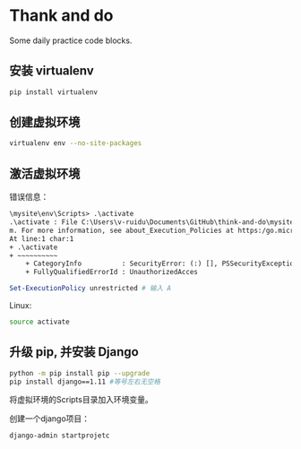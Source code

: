 # Thank and do

Some daily practice code blocks.

## 安装 virtualenv

```bash
pip install virtualenv
```

## 创建虚拟环境

```bash
virtualenv env --no-site-packages
```

## 激活虚拟环境

错误信息：

```txt
\mysite\env\Scripts> .\activate
.\activate : File C:\Users\v-ruidu\Documents\GitHub\think-and-do\mysite\env\Scripts\activate.ps1 cannot be loaded because running scripts is disabled on this syste
m. For more information, see about_Execution_Policies at https:/go.microsoft.com/fwlink/?LinkID=135170.
At line:1 char:1
+ .\activate
+ ~~~~~~~~~~
    + CategoryInfo          : SecurityError: (:) [], PSSecurityException
    + FullyQualifiedErrorId : UnauthorizedAcces
```

```powershell
Set-ExecutionPolicy unrestricted # 输入 A
```

Linux:

```bash
source activate
```

## 升级 pip, 并安装 Django

```bash
python -m pip install pip --upgrade
pip install django==1.11 #等号左右无空格
```

将虚拟环境的Scripts目录加入环境变量。

创建一个django项目：

```bash
django-admin startprojetc
```